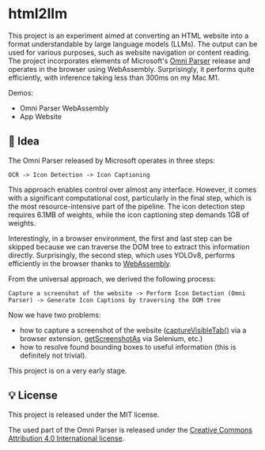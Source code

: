 # html2llm

This project is an experiment aimed at converting an HTML website into a format understandable by large language models (LLMs). The output can be used for various purposes, such as website navigation or content reading. The project incorporates elements of Microsoft's [Omni Parser](https://github.com/microsoft/OmniParser) release and operates in the browser using WebAssembly. Surprisingly, it performs quite efficiently, with inference taking less than 300ms on my Mac M1.

Demos:

* Omni Parser WebAssembly
* App Website

## 🚧 Idea

The Omni Parser released by Microsoft operates in three steps:

`OCR -> Icon Detection -> Icon Captioning`

This approach enables control over almost any interface. However, it comes with a significant computational cost, particularly in the final step, which is the most resource-intensive part of the pipeline. The icon detection step requires 6.1MB of weights, while the icon captioning step demands 1GB of weights.

Interestingly, in a browser environment, the first and last step can be skipped because we can traverse the DOM tree to extract this information directly. Surprisingly, the second step, which uses YOLOv8, performs efficiently in the browser thanks to [WebAssembly](https://github.com/Hyuto/yolov8-onnxruntime-web).

From the universal approach, we derived the following process:

`Capture a screenshot of the website -> Perform Icon Detection (Omni Parser) -> Generate Icon Captions by traversing the DOM tree`

Now we have two problems:

* how to capture a screenshot of the website ([captureVisibleTab()](https://developer.mozilla.org/en-US/docs/Mozilla/Add-ons/WebExtensions/API/tabs/captureVisibleTab) via a browser extension, [getScreenshotAs](https://www.selenium.dev/selenium/docs/api/java/org/openqa/selenium/TakesScreenshot.html) via Selenium, etc.)
* how to resolve found bounding boxes to useful information (this is definitely not trivial).

This project is on a very early stage.

## 💡 License

This project is released under the MIT license.

The used part of the Omni Parser is released under the [Creative Commons Attribution 4.0 International license](https://github.com/microsoft/OmniParser/blob/master/LICENSE).
